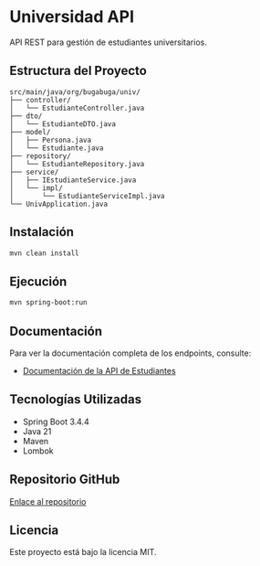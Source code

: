 # Universidad API

API REST para gestión de estudiantes universitarios.

## Estructura del Proyecto

```
src/main/java/org/bugabuga/univ/
├── controller/
│   └── EstudianteController.java
├── dto/
│   └── EstudianteDTO.java
├── model/
│   ├── Persona.java
│   └── Estudiante.java
├── repository/
│   └── EstudianteRepository.java
├── service/
│   ├── IEstudianteService.java
│   └── impl/
│       └── EstudianteServiceImpl.java
└── UnivApplication.java
```

## Instalación

```bash
mvn clean install
```

## Ejecución

```bash
mvn spring-boot:run
```

## Documentación

Para ver la documentación completa de los endpoints, consulte:
- [Documentación de la API de Estudiantes](./Writerside/topics/api-documentation.md)

## Tecnologías Utilizadas

- Spring Boot 3.4.4
- Java 21
- Maven
- Lombok

## Repositorio GitHub

[Enlace al repositorio](https://github.com/tu-usuario/tu-repositorio)

## Licencia

Este proyecto está bajo la licencia MIT.
